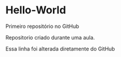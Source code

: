 # Hello-World
 Primeiro repositório no GitHub

 Repositorio criado durante uma aula.

 Essa linha foi alterada diretamente do GitHub